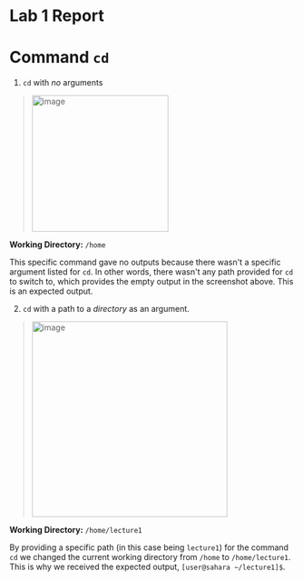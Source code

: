 # **Lab 1 Report**

# **Command** ```cd```
1. ```cd``` with *no* arguments
> <img width="240" alt="image" src="https://github.com/ChauAnhN/cse15l-lab-reports/assets/130714987/a10d4bab-c3d0-443b-bd85-7d21201985b5">

**Working Directory:** ```/home```

This specific command gave no outputs because there wasn't a specific argument listed for ```cd```. In other words, there wasn't any path provided for ```cd``` to switch to, which provides the empty output in the screenshot above. This is an expected output.

2. ```cd``` with a path to a *directory* as an argument.
> <img width="344" alt="image" src="https://github.com/ChauAnhN/cse15l-lab-reports/assets/130714987/b5f56b5d-95e3-4f6f-8476-54b6898fe6e0">

**Working Directory:** ```/home/lecture1```

By providing a specific path (in this case being ```lecture1```) for the command ```cd``` we changed the current working directory from ```/home``` to ```/home/lecture1```. This is why we received the expected output, ```[user@sahara ~/lecture1]$```.


